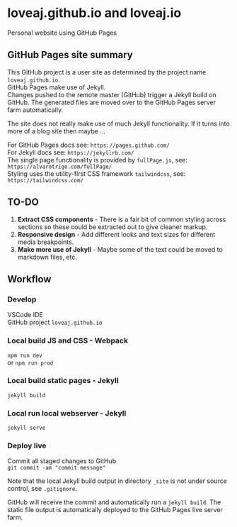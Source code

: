 # loveaj.github.io and loveaj.io
Personal website using GitHub Pages

## GitHub Pages site summary
This GitHub project is a user site as determined by the project name `loveaj.github.io`.  
GitHub Pages make use of Jekyll.  
Changes pushed to the remote master (GitHub) trigger a Jekyll build on GitHub. The generated files are moved over to the GitHub Pages server farm automatically.  

The site does not really make use of much Jekyll functionality. If it turns into more of a blog site then maybe ...  

For GitHub Pages docs see: `https://pages.github.com/`  
For Jekyll docs see: `https://jekyllrb.com/`  
The single page functionality is provided by `fullPage.js`, see: `https://alvarotrigo.com/fullPage/`  
Styling uses the utility-first CSS framework `tailwindcss`, see: `https://tailwindcss.com/`

## TO-DO

1. **Extract CSS components** - There is a fair bit of common styling across sections so these could be extracted out to give cleaner markup.
2. **Responsive design** - Add different looks and text sizes for different media breakpoints.
3. **Make more use of Jekyll** - Maybe some of the text could be moved to markdown files, etc.

## Workflow

### Develop
VSCode IDE  
GitHub project `loveaj.github.io`

### Local build JS and CSS - Webpack
`npm run dev`  
or
`npm run prod`  

### Local build static pages - Jekyll
`jekyll build`  

### Local run local webserver - Jekyll
`jekyll serve`  

### Deploy live
Commit all staged changes to GitHub  
`git commit -am "commit message"`  

Note that the local Jekyll build output in directory `_site` is not under source control, see `.gitignore`.

GitHub will receive the commit and automatically run a `jekyll build`. The static file output is automatically deployed to the GitHub Pages live server farm.